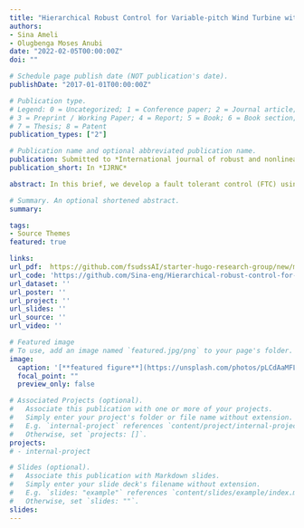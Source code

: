 ```yaml
---
title: "Hierarchical Robust Control for Variable-pitch Wind Turbine with Actuator Faults"
authors:
- Sina Ameli
- Olugbenga Moses Anubi
date: "2022-02-05T00:00:00Z"
doi: ""

# Schedule page publish date (NOT publication's date).
publishDate: "2017-01-01T00:00:00Z"

# Publication type.
# Legend: 0 = Uncategorized; 1 = Conference paper; 2 = Journal article;
# 3 = Preprint / Working Paper; 4 = Report; 5 = Book; 6 = Book section;
# 7 = Thesis; 8 = Patent
publication_types: ["2"]

# Publication name and optional abbreviated publication name.
publication: Submitted to *International journal of robust and nonlinear control*
publication_short: In *IJRNC*

abstract: In this brief, we develop a fault tolerant control (FTC) using a hierarchical-robust methodology with guaranteed stability for a wind turbine (WT), which is subject to an exogenous input, and an actuator fault. The high-level control is designed to robustly compensate for the nonlinearities, uncertainty, and disturbance in the system. The low-level control is designed to robustly automatically allocate control authority among redundant actuators mitigating an actuator fault. At the low-level, the robust control problem is transformed into an equivalent optimal control problem. Finally, the developed FTC is validated using a comprehensive simulation study on a 5MW variable-pitch wind turbine model given in the Fatigue, Aerodynamics, Structures, and Turbulence (FAST) simulator provided by the US National Renewable Energy Laboratory (NREL). The results show that the developed FTC retains robust performance in the presence of wind disturbance, and a time-varying actuator fault.

# Summary. An optional shortened abstract.
summary: 

tags:
- Source Themes
featured: true

links:
url_pdf:  https://github.com/fsudssAI/starter-hugo-research-group/new/main/content/publication/hrcvpwtaf/hrcvpwtaf.pdf
url_code: 'https://github.com/Sina-eng/Hierarchical-robust-control-for-variable-pitch-wind-turbine-with-actuator-faults'
url_dataset: ''
url_poster: ''
url_project: ''
url_slides: ''
url_source: ''
url_video: ''

# Featured image
# To use, add an image named `featured.jpg/png` to your page's folder. 
image:
  caption: '[**featured figure**](https://unsplash.com/photos/pLCdAaMFLTE)'
  focal_point: ""
  preview_only: false

# Associated Projects (optional).
#   Associate this publication with one or more of your projects.
#   Simply enter your project's folder or file name without extension.
#   E.g. `internal-project` references `content/project/internal-project/index.md`.
#   Otherwise, set `projects: []`.
projects:
# - internal-project

# Slides (optional).
#   Associate this publication with Markdown slides.
#   Simply enter your slide deck's filename without extension.
#   E.g. `slides: "example"` references `content/slides/example/index.md`.
#   Otherwise, set `slides: ""`.
slides:
---
```



